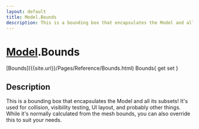 ```yaml
---
layout: default
title: Model.Bounds
description: This is a bounding box that encapsulates the Model and all its subsets! It's used for collision, visibility testing, UI layout, and probably other things. While it's normally calculated from the mesh bounds, you can also override this to suit your needs.
---
```

# [Model]({{site.url}}/Pages/Reference/Model.html).Bounds

<div class='signature' markdown='1'>
[Bounds]({{site.url}}/Pages/Reference/Bounds.html) Bounds{ get set }
</div>

## Description
This is a bounding box that encapsulates the Model and
all its subsets! It's used for collision, visibility testing, UI
layout, and probably other things. While it's normally calculated
from the mesh bounds, you can also override this to suit your
needs.


